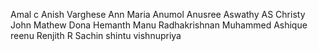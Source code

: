 ﻿Amal c
Anish Varghese
Ann Maria
Anumol
Anusree
Aswathy AS
Christy John Mathew
Dona
Hemanth 
Manu Radhakrishnan
Muhammed Ashique
reenu
Renjith R
Sachin 
shintu
vishnupriya
